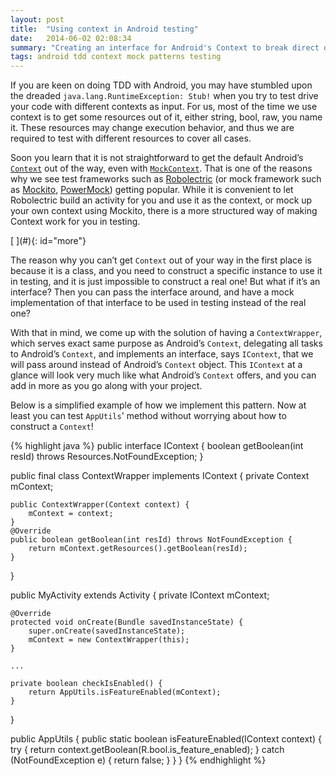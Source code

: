 ```yaml
---
layout: post
title:  "Using context in Android testing"
date:   2014-06-02 02:08:34
summary: "Creating an interface for Android's Context to break direct dependency for unit testing"
tags: android tdd context mock patterns testing
---
```


If you are keen on doing TDD with Android, you may have stumbled upon the dreaded `java.lang.RuntimeException: Stub!` when you try to test drive your code with different contexts as input. For us, most of the time we use context is to get some resources out of it, either string, bool, raw, you name it. These resources may change execution behavior, and thus we are required to test with different resources to cover all cases.

Soon you learn that it is not straightforward to get the default Android’s [`Context`](http://developer.android.com/reference/android/content/Context.html) out of the way, even with [`MockContext`](http://developer.android.com/reference/android/test/mock/MockContext.html). That is one of the reasons why we see test frameworks such as [Robolectric](http://robolectric.org/) (or mock framework such as [Mockito](https://code.google.com/p/mockito/), [PowerMock](https://code.google.com/p/powermock/)) getting popular. While it is convenient to let Robolectric build an activity for you and use it as the context, or mock up your own context using Mockito, there is a more structured way of making Context work for you in testing.

<!--more-->[ ](#){: id="more"}

The reason why you can’t get `Context` out of your way in the first place is because it is a class, and you need to construct a specific instance to use it in testing, and it is just impossible to construct a real one! But what if it’s an interface? Then you can pass the interface around, and have a mock implementation of that interface to be used in testing instead of the real one?

With that in mind, we come up with the solution of having a `ContextWrapper`, which serves exact same purpose as Android’s `Context`, delegating all tasks to Android’s `Context`, and implements an interface, says `IContext`, that we will pass around instead of Android’s `Context` object. This `IContext` at a glance will look very much like what Android’s `Context` offers, and you can add in more as you go along with your project.

Below is a simplified example of how we implement this pattern. Now at least you can test `AppUtils`' method without worrying about how to construct a `Context`!

{% highlight java %}
public interface IContext {
    boolean getBoolean(int resId) throws Resources.NotFoundException;
}

public final class ContextWrapper implements IContext {
    private Context mContext;

    public ContextWrapper(Context context) {
        mContext = context;
    }
    @Override
    public boolean getBoolean(int resId) throws NotFoundException {
        return mContext.getResources().getBoolean(resId);
    }
}

public MyActivity extends Activity {
    private IContext mContext;

    @Override
    protected void onCreate(Bundle savedInstanceState) {
        super.onCreate(savedInstanceState);
        mContext = new ContextWrapper(this);
    }

    ...

    private boolean checkIsEnabled() {
        return AppUtils.isFeatureEnabled(mContext);
    }
}

public AppUtils {
    public static boolean isFeatureEnabled(IContext context) {
        try {
            return context.getBoolean(R.bool.is_feature_enabled);
        } catch (NotFoundException e) {
            return false;
        }
    }
}
{% endhighlight %}
